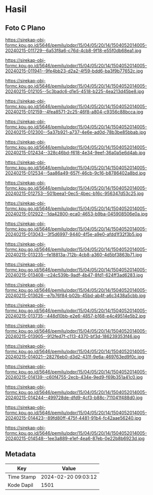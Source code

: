 # Hasil

## Foto C Plano

https://sirekap-obj-formc.kpu.go.id/5646/pemilu/pdpr/15/04/05/20/14/1504052014005-20240215-011729--6a53f8a6-c76d-4cb8-9f18-e55f0db68ea1.jpg

https://sirekap-obj-formc.kpu.go.id/5646/pemilu/pdpr/15/04/05/20/14/1504052014005-20240215-011941--9fe4bb23-d2a2-4f59-bdd6-ba3f9b77652c.jpg

https://sirekap-obj-formc.kpu.go.id/5646/pemilu/pdpr/15/04/05/20/14/1504052014005-20240215-012105--5c3badc6-d1e5-4518-b225-4ea213d45be8.jpg

https://sirekap-obj-formc.kpu.go.id/5646/pemilu/pdpr/15/04/05/20/14/1504052014005-20240215-012159--4fea8571-2c25-46f8-a804-c9356c88bcca.jpg

https://sirekap-obj-formc.kpu.go.id/5646/pemilu/pdpr/15/04/05/20/14/1504052014005-20240215-012300--5a37b921-a737-4e6e-ad0d-78b3be85bbab.jpg

https://sirekap-obj-formc.kpu.go.id/5646/pemilu/pdpr/15/04/05/20/14/1504052014005-20240215-012434--328c46bd-f618-4e34-9eef-36a0a5e6d4ab.jpg

https://sirekap-obj-formc.kpu.go.id/5646/pemilu/pdpr/15/04/05/20/14/1504052014005-20240215-012534--5aa86a49-657f-46cb-9c16-b8786402a8bd.jpg

https://sirekap-obj-formc.kpu.go.id/5646/pemilu/pdpr/15/04/05/20/14/1504052014005-20240215-012753--501beea1-0ec5-4bec-b16c-956347d53c25.jpg

https://sirekap-obj-formc.kpu.go.id/5646/pemilu/pdpr/15/04/05/20/14/1504052014005-20240215-012922--1da42800-eca0-4653-b9ba-045908506e0a.jpg

https://sirekap-obj-formc.kpu.go.id/5646/pemilu/pdpr/15/04/05/20/14/1504052014005-20240215-013043--3f5d6997-9440-4f5e-a9e0-afdd1f32f3b5.jpg

https://sirekap-obj-formc.kpu.go.id/5646/pemilu/pdpr/15/04/05/20/14/1504052014005-20240215-013235--fe18813a-712b-4cb8-a360-4d5bf3863b71.jpg

https://sirekap-obj-formc.kpu.go.id/5646/pemilu/pdpr/15/04/05/20/14/1504052014005-20240215-013408--c24c539b-9adf-4b47-8fd1-624ff3ad6283.jpg

https://sirekap-obj-formc.kpu.go.id/5646/pemilu/pdpr/15/04/05/20/14/1504052014005-20240215-013626--e7b76f84-b02b-45bd-ab4f-a6c3438a5cbb.jpg

https://sirekap-obj-formc.kpu.go.id/5646/pemilu/pdpr/15/04/05/20/14/1504052014005-20240215-013735--448d10bb-e2e6-4857-b168-e4c49514e5b2.jpg

https://sirekap-obj-formc.kpu.go.id/5646/pemilu/pdpr/15/04/05/20/14/1504052014005-20240215-013905--912fed7f-c113-4370-bf3d-186239353f46.jpg

https://sirekap-obj-formc.kpu.go.id/5646/pemilu/pdpr/15/04/05/20/14/1504052014005-20240215-014021--28276eb0-d3d2-431f-9e6a-469763ed9f0c.jpg

https://sirekap-obj-formc.kpu.go.id/5646/pemilu/pdpr/15/04/05/20/14/1504052014005-20240215-014139--c60f4755-2ecb-434e-9ed9-f69b351a41c0.jpg

https://sirekap-obj-formc.kpu.go.id/5646/pemilu/pdpr/15/04/05/20/14/1504052014005-20240215-014244--499728de-dfd9-4cf3-b88c-711041f488d0.jpg

https://sirekap-obj-formc.kpu.go.id/5646/pemilu/pdpr/15/04/05/20/14/1504052014005-20240215-014423--89fd80ff-475f-4481-91b4-fc42aae56240.jpg

https://sirekap-obj-formc.kpu.go.id/5646/pemilu/pdpr/15/04/05/20/14/1504052014005-20240215-014548--1ee3a889-e1ef-4ea6-87eb-0e22b8b6923d.jpg


## Metadata

| Key        | Value               |
| ---------- | ------------------- |
| Time Stamp | 2024-02-20 09:03:12 |
| Kode Dapil | 1501                |



